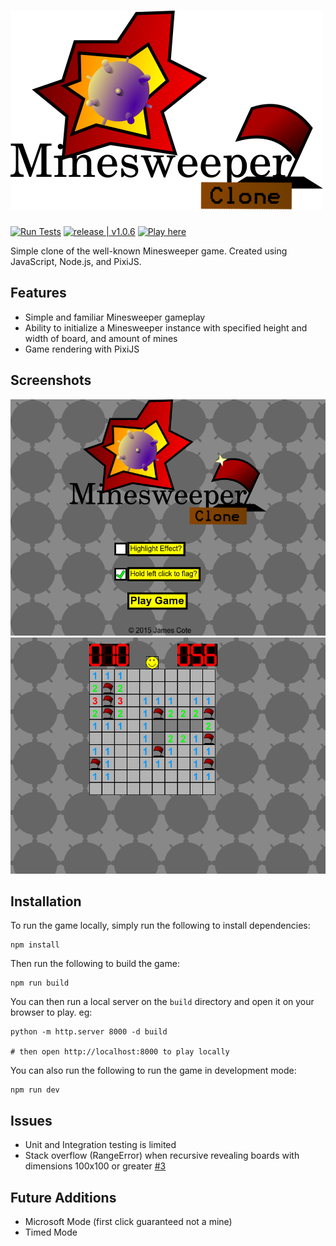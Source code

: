 # ![MinesweeperClone](img/Logo.png "MinesweeperClone Logo")

[![Run Tests](https://github.com/Coteh/MinesweeperClone/actions/workflows/run-tests.yml/badge.svg)](https://github.com/Coteh/MinesweeperClone/actions/workflows/run-tests.yml)
[![release | v1.0.6](https://img.shields.io/badge/release-v1.0.6-00b2ff.svg)](https://github.com/Coteh/MinesweeperClone/releases/tag/v1.0.6)
[![Play here](https://img.shields.io/badge/play-here-yellow.svg)](http://coteh.github.io/MinesweeperClone/)

Simple clone of the well-known Minesweeper game. Created using JavaScript, Node.js, and PixiJS.

## Features
- Simple and familiar Minesweeper gameplay
- Ability to initialize a Minesweeper instance with specified height and width of board, and amount of mines
- Game rendering with PixiJS

## Screenshots
![Title Screen](screenshots/title.png "Title Screen")
![In-Game](screenshots/game.png "In-Game")

## Installation
To run the game locally, simply run the following to install dependencies:
```
npm install
```

Then run the following to build the game:
```
npm run build
```

You can then run a local server on the `build` directory and open it on your browser to play. eg:

```
python -m http.server 8000 -d build

# then open http://localhost:8000 to play locally
```

You can also run the following to run the game in development mode:
```
npm run dev
```

## Issues
- Unit and Integration testing is limited
- Stack overflow (RangeError) when recursive revealing boards with dimensions 100x100 or greater [#3](https://github.com/Coteh/MinesweeperClone/issues/3)

## Future Additions
- Microsoft Mode (first click guaranteed not a mine)
- Timed Mode
